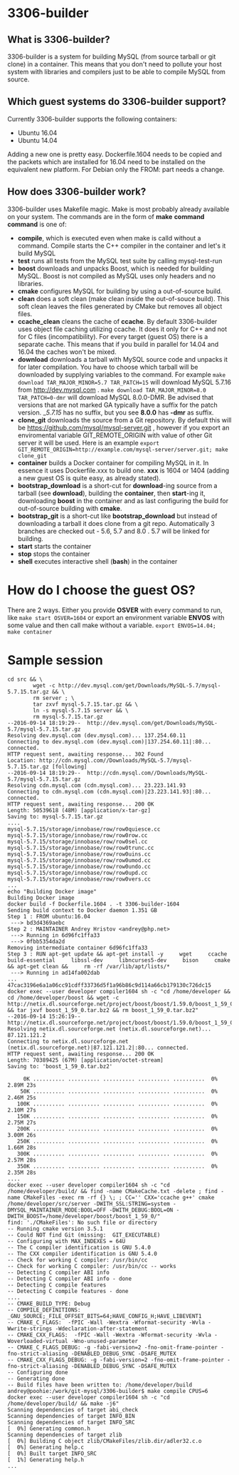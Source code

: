 # 3306-builder

## What is 3306-builder?

3306-builder is a system for building MySQL (from source tarball or git clone) in a container. This means that you don't need to pollute your host system with libraries and compilers just to be able to compile MySQL from source.

## Which guest systems do 3306-builder support?

Currently 3306-builder supports the following containers:
* Ubuntu 16.04
* Ubuntu 14.04

Adding a new one is pretty easy. Dockerfile.1604 needs to be copied and the packets which are installed for 16.04 need to be installed on the equivalent new platform. For Debian only the FROM: part needs a change.

## How does 3306-builder work?

3306-builder uses Makefile magic. Make is most probably already available on your system. The commands are in the form of __make__ __command__
__command__ is one of:
* __compile__, which is executed even when make is calld without a command. Compile starts the C++ compiler in the container and let's it build MySQL
* __test__ runs all tests from the MySQL test suite by calling mysql-test-run
* __boost__ downloads and unpacks Boost, which is needed for building MySQL. Boost is not compiled as MySQL uses only headers and no libraries.
* __cmake__ configures MySQL for building by using a out-of-source build.
* __clean__ does a soft clean (make clean inside the out-of-souce build). This soft clean leaves the files generated by CMake but removes all object files.
* __ccache_clean__ cleans the cache of __ccache__. By default 3306-builder uses object file caching utilizing ccache. It does it only for C++ and not for C files (incompatibility). For every target (guest OS) there is a separate cache. This means that if you build in parallel for 14.04 and 16.04 the caches won't be mixed.
* __download__ downloads a tarball with MySQL source code and unpacks it for later compilation. You have to choose which tarball will be downloaded by supplying variables to the command. For example ```make download TAR_MAJOR_MINOR=5.7 TAR_PATCH=15``` will download MySQL 5.7.16 from http://dev.mysql.com . ```make download TAR_MAJOR_MINOR=8.0 TAR_PATCH=0-dmr``` will download MySQL 8.0.0-DMR. Be advised that versions that are not marked GA typically have a suffix for the patch version. __5.7.15_ has no suffix, but you see __8.0.0__ has __-dmr__ as suffix.
* __clone_git__ downloads the source from a Git repository. By default this will be https://github.com/mysql/mysql-server.git , however if you export an enviromental variable GIT_REMOTE_ORIGIN with value of other Git server it will be used. Here is an example ```export GIT_REMOTE_ORIGIN=http://example.com/mysql-server/server.git; make clone_git```
* __container__ builds a Docker container for compiling MySQL in it. In essence it uses Dockerfile.xxx to build one. __xxx__ is 1604 or 1404 (adding a new guest OS is quite easy, as already stated).
* __bootstrap_download__ is a short-cut for __download__-ing source from a tarball (see __download__), building the __container__, then __start__-ing it, downloading __boost__ in the container and as last configuring the build for out-of-source building with __cmake__.
* __bootstrap_git__ is a short-cut like __bootstrap_download__ but instead of downloading a tarball it does clone from a git repo. Automatically 3 branches are checked out - 5.6, 5.7 and 8.0 . 5.7 will be linked for building.
* __start__ starts the container
* __stop__ stops the container
* __shell__ executes interactive shell (__bash__) in the container

# How do I choose the guest OS?
There are 2 ways. Either you provide __OSVER__ with every command to run, like ```make start OSVER=1604``` or export an environment variable __ENVOS__ with some value and then call make without a variable. ```export ENVOS=14.04; make container```

# Sample session
```andrey@poohie:/work/3306-builder$ make bootstrap_download TAR_MAJOR_MINOR=5.7 TAR_PATCH=15 BOOST_VERSION=59
cd src && \
        wget -c http://dev.mysql.com/get/Downloads/MySQL-5.7/mysql-5.7.15.tar.gz && \
        rm server ; \
        tar zxvf mysql-5.7.15.tar.gz && \
        ln -s mysql-5.7.15 server && \
        rm mysql-5.7.15.tar.gz
--2016-09-14 18:19:29--  http://dev.mysql.com/get/Downloads/MySQL-5.7/mysql-5.7.15.tar.gz
Resolving dev.mysql.com (dev.mysql.com)... 137.254.60.11
Connecting to dev.mysql.com (dev.mysql.com)|137.254.60.11|:80... connected.
HTTP request sent, awaiting response... 302 Found
Location: http://cdn.mysql.com//Downloads/MySQL-5.7/mysql-5.7.15.tar.gz [following]
--2016-09-14 18:19:29--  http://cdn.mysql.com//Downloads/MySQL-5.7/mysql-5.7.15.tar.gz
Resolving cdn.mysql.com (cdn.mysql.com)... 23.223.141.93
Connecting to cdn.mysql.com (cdn.mysql.com)|23.223.141.93|:80... connected.
HTTP request sent, awaiting response... 200 OK
Length: 50539618 (48M) [application/x-tar-gz]
Saving to: mysql-5.7.15.tar.gz
....
mysql-5.7.15/storage/innobase/row/row0quiesce.cc
mysql-5.7.15/storage/innobase/row/row0row.cc
mysql-5.7.15/storage/innobase/row/row0sel.cc
mysql-5.7.15/storage/innobase/row/row0trunc.cc
mysql-5.7.15/storage/innobase/row/row0uins.cc
mysql-5.7.15/storage/innobase/row/row0umod.cc
mysql-5.7.15/storage/innobase/row/row0undo.cc
mysql-5.7.15/storage/innobase/row/row0upd.cc
mysql-5.7.15/storage/innobase/row/row0vers.cc
...
echo "Building Docker image"
Building Docker image
docker build -f Dockerfile.1604 . -t 3306-builder-1604
Sending build context to Docker daemon 1.351 GB
Step 1 : FROM ubuntu:16.04
 ---> bd3d4369aebc
Step 2 : MAINTAINER Andrey Hristov <andrey@php.net>
 ---> Running in 6d96fc1ffa33
 ---> 0fbb5354da2d
Removing intermediate container 6d96fc1ffa33
Step 3 : RUN apt-get update && apt-get install -y     wget     ccache     build-essential     libssl-dev     libncurses5-dev     bison     cmake     && apt-get clean &&     rm -rf /var/lib/apt/lists/*
 ---> Running in ad14fa002dab
...
47cac3196e6a1a06cc91cdff33736d5f1a96b86c9d114a66cb179130c726dc15
docker exec --user developer compiler1604 sh -c "cd /home/developer && cd /home/developer/boost && wget -c http://netix.dl.sourceforge.net/project/boost/boost/1.59.0/boost_1_59_0.tar.bz2 && tar jxvf boost_1_59_0.tar.bz2 && rm boost_1_59_0.tar.bz2"
--2016-09-14 15:26:19--  http://netix.dl.sourceforge.net/project/boost/boost/1.59.0/boost_1_59_0.tar.bz2
Resolving netix.dl.sourceforge.net (netix.dl.sourceforge.net)... 87.121.121.2
Connecting to netix.dl.sourceforge.net (netix.dl.sourceforge.net)|87.121.121.2|:80... connected.
HTTP request sent, awaiting response... 200 OK
Length: 70389425 (67M) [application/octet-stream]
Saving to: 'boost_1_59_0.tar.bz2'

     0K .......... .......... .......... .......... ..........  0% 2.89M 23s
    50K .......... .......... .......... .......... ..........  0% 2.46M 25s
   100K .......... .......... .......... .......... ..........  0% 2.10M 27s
   150K .......... .......... .......... .......... ..........  0% 2.75M 27s
   200K .......... .......... .......... .......... ..........  0% 3.00M 26s
   250K .......... .......... .......... .......... ..........  0% 1.66M 28s
   300K .......... .......... .......... .......... ..........  0% 2.57M 28s
   350K .......... .......... .......... .......... ..........  0% 2.35M 28s
....
docker exec --user developer compiler1604 sh -c "cd /home/developer/build/ && find -name CMakeCache.txt -delete ; find -name CMakeFiles -exec rm -rf {} \; ; CC='' CXX='ccache g++' cmake /home/developer/src/server -DWITH_SSL:STRING=system -DMYSQL_MAINTAINER_MODE:BOOL=OFF -DWITH_DEBUG:BOOL=ON -DWITH_BOOST=/home/developer/boost/boost_1_59_0/"
find: './CMakeFiles': No such file or directory
-- Running cmake version 3.5.1
-- Could NOT find Git (missing:  GIT_EXECUTABLE) 
-- Configuring with MAX_INDEXES = 64U
-- The C compiler identification is GNU 5.4.0
-- The CXX compiler identification is GNU 5.4.0
-- Check for working C compiler: /usr/bin/cc
-- Check for working C compiler: /usr/bin/cc -- works
-- Detecting C compiler ABI info
-- Detecting C compiler ABI info - done
-- Detecting C compile features
-- Detecting C compile features - done
....
-- CMAKE_BUILD_TYPE: Debug
-- COMPILE_DEFINITIONS: _GNU_SOURCE;_FILE_OFFSET_BITS=64;HAVE_CONFIG_H;HAVE_LIBEVENT1
-- CMAKE_C_FLAGS:  -fPIC -Wall -Wextra -Wformat-security -Wvla -Wwrite-strings -Wdeclaration-after-statement
-- CMAKE_CXX_FLAGS:  -fPIC -Wall -Wextra -Wformat-security -Wvla -Woverloaded-virtual -Wno-unused-parameter
-- CMAKE_C_FLAGS_DEBUG: -g -fabi-version=2 -fno-omit-frame-pointer -fno-strict-aliasing -DENABLED_DEBUG_SYNC -DSAFE_MUTEX
-- CMAKE_CXX_FLAGS_DEBUG: -g -fabi-version=2 -fno-omit-frame-pointer -fno-strict-aliasing -DENABLED_DEBUG_SYNC -DSAFE_MUTEX
-- Configuring done
-- Generating done
-- Build files have been written to: /home/developer/build
andrey@poohie:/work/git-mysql/3306-builder$ make compile CPUS=6
docker exec --user developer compiler1604 sh -c "cd /home/developer/build/ && make -j6"
Scanning dependencies of target abi_check
Scanning dependencies of target INFO_BIN
Scanning dependencies of target INFO_SRC
[  0%] Generating common.h
Scanning dependencies of target zlib
[  0%] Building C object zlib/CMakeFiles/zlib.dir/adler32.c.o
[  0%] Generating help.c
[  0%] Built target INFO_SRC
[  1%] Generating help.h
...
```
